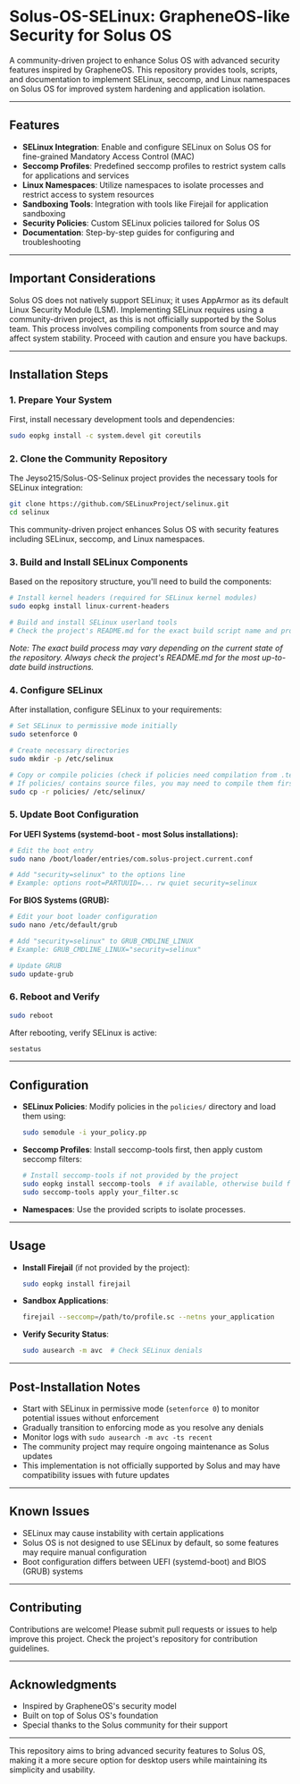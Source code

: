 # **Solus-OS-SELinux: GrapheneOS-like Security for Solus OS**

A community-driven project to enhance Solus OS with advanced security features inspired by GrapheneOS. This repository provides tools, scripts, and documentation to implement SELinux, seccomp, and Linux namespaces on Solus OS for improved system hardening and application isolation.

---

## **Features**

- **SELinux Integration**: Enable and configure SELinux on Solus OS for fine-grained Mandatory Access Control (MAC)
- **Seccomp Profiles**: Predefined seccomp profiles to restrict system calls for applications and services
- **Linux Namespaces**: Utilize namespaces to isolate processes and restrict access to system resources
- **Sandboxing Tools**: Integration with tools like Firejail for application sandboxing
- **Security Policies**: Custom SELinux policies tailored for Solus OS
- **Documentation**: Step-by-step guides for configuring and troubleshooting

---

## **Important Considerations**

Solus OS does not natively support SELinux; it uses AppArmor as its default Linux Security Module (LSM). Implementing SELinux requires using a community-driven project, as this is not officially supported by the Solus team. This process involves compiling components from source and may affect system stability. Proceed with caution and ensure you have backups.

---

## **Installation Steps**

### 1. Prepare Your System

First, install necessary development tools and dependencies:

```bash
sudo eopkg install -c system.devel git coreutils
```

### 2. Clone the Community Repository

The Jeyso215/Solus-OS-Selinux project provides the necessary tools for SELinux integration:

```bash
git clone https://github.com/SELinuxProject/selinux.git
cd selinux
```

This community-driven project enhances Solus OS with security features including SELinux, seccomp, and Linux namespaces.

### 3. Build and Install SELinux Components

Based on the repository structure, you'll need to build the components:

```bash
# Install kernel headers (required for SELinux kernel modules)
sudo eopkg install linux-current-headers

# Build and install SELinux userland tools
# Check the project's README.md for the exact build script name and process
```

*Note: The exact build process may vary depending on the current state of the repository. Always check the project's README.md for the most up-to-date build instructions.*

### 4. Configure SELinux

After installation, configure SELinux to your requirements:

```bash
# Set SELinux to permissive mode initially
sudo setenforce 0

# Create necessary directories
sudo mkdir -p /etc/selinux

# Copy or compile policies (check if policies need compilation from .te to .pp format)
# If policies/ contains source files, you may need to compile them first
sudo cp -r policies/ /etc/selinux/
```

### 5. Update Boot Configuration

**For UEFI Systems (systemd-boot - most Solus installations):**
```bash
# Edit the boot entry
sudo nano /boot/loader/entries/com.solus-project.current.conf

# Add "security=selinux" to the options line
# Example: options root=PARTUUID=... rw quiet security=selinux
```

**For BIOS Systems (GRUB):**
```bash
# Edit your boot loader configuration
sudo nano /etc/default/grub

# Add "security=selinux" to GRUB_CMDLINE_LINUX
# Example: GRUB_CMDLINE_LINUX="security=selinux"

# Update GRUB
sudo update-grub
```

### 6. Reboot and Verify

```bash
sudo reboot
```

After rebooting, verify SELinux is active:

```bash
sestatus
```

---

## **Configuration**

- **SELinux Policies**: Modify policies in the ```policies/``` directory and load them using:
  ```bash
  sudo semodule -i your_policy.pp
  ```
- **Seccomp Profiles**: Install seccomp-tools first, then apply custom seccomp filters:
  ```bash
  # Install seccomp-tools if not provided by the project
  sudo eopkg install seccomp-tools  # if available, otherwise build from source
  sudo seccomp-tools apply your_filter.sc
  ```
- **Namespaces**: Use the provided scripts to isolate processes.

---

## **Usage**

- **Install Firejail** (if not provided by the project):
  ```bash
  sudo eopkg install firejail
  ```
- **Sandbox Applications**:
  ```bash
  firejail --seccomp=/path/to/profile.sc --netns your_application
  ```
- **Verify Security Status**:
  ```bash
  sudo ausearch -m avc  # Check SELinux denials
  ```

---

## **Post-Installation Notes**

- Start with SELinux in permissive mode (```setenforce 0```) to monitor potential issues without enforcement
- Gradually transition to enforcing mode as you resolve any denials
- Monitor logs with ```sudo ausearch -m avc -ts recent```
- The community project may require ongoing maintenance as Solus updates
- This implementation is not officially supported by Solus and may have compatibility issues with future updates

---

## **Known Issues**

- SELinux may cause instability with certain applications
- Solus OS is not designed to use SELinux by default, so some features may require manual configuration
- Boot configuration differs between UEFI (systemd-boot) and BIOS (GRUB) systems

---

## **Contributing**

Contributions are welcome! Please submit pull requests or issues to help improve this project. Check the project's repository for contribution guidelines.

---

## **Acknowledgments**

- Inspired by GrapheneOS's security model
- Built on top of Solus OS's foundation
- Special thanks to the Solus community for their support

---

This repository aims to bring advanced security features to Solus OS, making it a more secure option for desktop users while maintaining its simplicity and usability.

